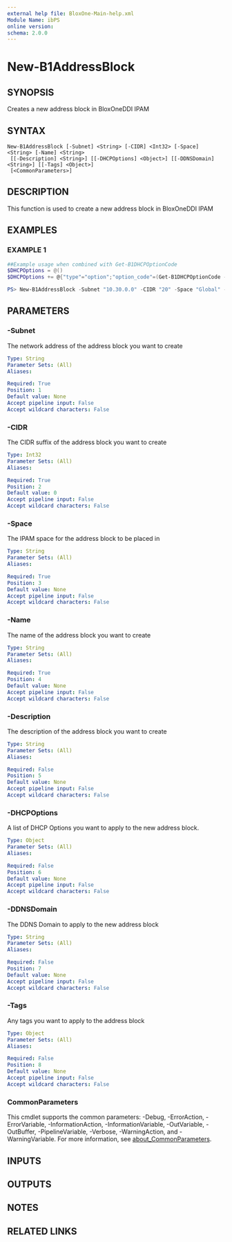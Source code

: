 ```yaml
---
external help file: BloxOne-Main-help.xml
Module Name: ibPS
online version:
schema: 2.0.0
---
```


# New-B1AddressBlock

## SYNOPSIS
Creates a new address block in BloxOneDDI IPAM

## SYNTAX

```
New-B1AddressBlock [-Subnet] <String> [-CIDR] <Int32> [-Space] <String> [-Name] <String>
 [[-Description] <String>] [[-DHCPOptions] <Object>] [[-DDNSDomain] <String>] [[-Tags] <Object>]
 [<CommonParameters>]
```

## DESCRIPTION
This function is used to create a new address block in BloxOneDDI IPAM

## EXAMPLES

### EXAMPLE 1
```powershell
##Example usage when combined with Get-B1DHCPOptionCode
$DHCPOptions = @()
$DHCPOptions += @{"type"="option";"option_code"=(Get-B1DHCPOptionCode -Name "routers").id;"option_value"="10.10.100.1";}

PS> New-B1AddressBlock -Subnet "10.30.0.0" -CIDR "20" -Space "Global" -Name "My Subnet" -Description "My Production Subnet" -DHCPOptions $DHCPOptions
```

## PARAMETERS

### -Subnet
The network address of the address block you want to create

```yaml
Type: String
Parameter Sets: (All)
Aliases:

Required: True
Position: 1
Default value: None
Accept pipeline input: False
Accept wildcard characters: False
```

### -CIDR
The CIDR suffix of the address block you want to create

```yaml
Type: Int32
Parameter Sets: (All)
Aliases:

Required: True
Position: 2
Default value: 0
Accept pipeline input: False
Accept wildcard characters: False
```

### -Space
The IPAM space for the address block to be placed in

```yaml
Type: String
Parameter Sets: (All)
Aliases:

Required: True
Position: 3
Default value: None
Accept pipeline input: False
Accept wildcard characters: False
```

### -Name
The name of the address block you want to create

```yaml
Type: String
Parameter Sets: (All)
Aliases:

Required: True
Position: 4
Default value: None
Accept pipeline input: False
Accept wildcard characters: False
```

### -Description
The description of the address block you want to create

```yaml
Type: String
Parameter Sets: (All)
Aliases:

Required: False
Position: 5
Default value: None
Accept pipeline input: False
Accept wildcard characters: False
```

### -DHCPOptions
A list of DHCP Options you want to apply to the new address block.

```yaml
Type: Object
Parameter Sets: (All)
Aliases:

Required: False
Position: 6
Default value: None
Accept pipeline input: False
Accept wildcard characters: False
```

### -DDNSDomain
The DDNS Domain to apply to the new address block

```yaml
Type: String
Parameter Sets: (All)
Aliases:

Required: False
Position: 7
Default value: None
Accept pipeline input: False
Accept wildcard characters: False
```

### -Tags
Any tags you want to apply to the address block

```yaml
Type: Object
Parameter Sets: (All)
Aliases:

Required: False
Position: 8
Default value: None
Accept pipeline input: False
Accept wildcard characters: False
```

### CommonParameters
This cmdlet supports the common parameters: -Debug, -ErrorAction, -ErrorVariable, -InformationAction, -InformationVariable, -OutVariable, -OutBuffer, -PipelineVariable, -Verbose, -WarningAction, and -WarningVariable. For more information, see [about_CommonParameters](http://go.microsoft.com/fwlink/?LinkID=113216).

## INPUTS

## OUTPUTS

## NOTES

## RELATED LINKS
